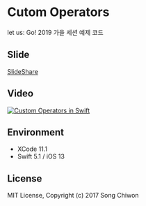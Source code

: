 # Cutom Operators

let us: Go! 2019 가을 세션 예제 코드

## Slide

[SlideShare](https://www.slideshare.net/ChiwonSong/20191116-custom-operators-in-swift)

## Video

[![Custom Operators in Swift](https://img.youtube.com/vi/ZLCYtCxd98s/0.jpg)](https://www.youtube.com/watch?v=ZLCYtCxd98s&list=PL03rJBlpwTaD6HmnyeLW5Pv-nz2aEm-MS&index=5)

## Environment

- XCode 11.1
- Swift 5.1 / iOS 13

## License

MIT License, Copyright (c) 2017 Song Chiwon
